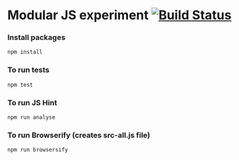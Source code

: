 # Modular JS experiment [![Build Status](https://travis-ci.org/ZakarFin/modularjs.svg?branch=master)](https://travis-ci.org/ZakarFin/modularjs)

### Install packages

	npm install

### To run tests

	npm test

### To run JS Hint

	npm run analyse

### To run Browserify (creates src-all.js file)

	npm run browsersify
	